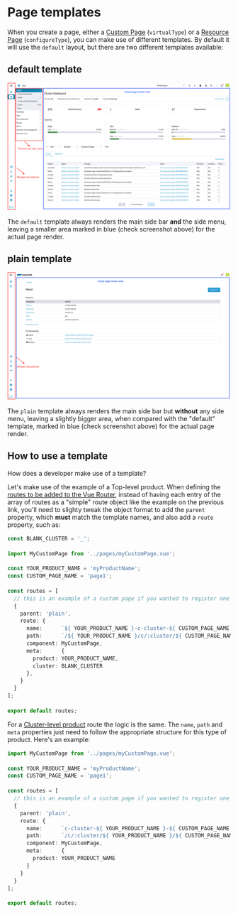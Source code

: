 # Page templates

When you create a page, either a [Custom Page](./custom-page.md) (`virtualType`) or a [Resource Page](./resource-page.md) (`configureType`), you can make use of different templates. By default it will use the `default` layout, but there are two different templates available:

## default template

![Default Template](../../screenshots/default-template.png)

The `default` template always renders the main side bar **and** the side menu, leaving a smaller area marked in blue (check screenshot above) for the actual page render.


## plain template

![Plain Template](../../screenshots/plain-template.png)

The `plain` template always renders the main side bar but **without** any side menu, leaving a slightly bigger area, when compared with the "default" template, marked in blue (check screenshot above) for the actual page render.

## How to use a template

How does a developer make use of a template? 

Let's make use of the example of a Top-level product. When defining the [routes to be added to the Vue Router](./routing.md#top-level-product---adding-your-defined-routes-to-vue-router), instead of having each entry of the array of routes as a "simple" route object like the example on the previous link, you'll need to slighty tweak the object format to add the `parent` property, which **must** match the template names, and also add a `route` property, such as:

```ts
const BLANK_CLUSTER = '_';

import MyCustomPage from '../pages/myCustomPage.vue';

const YOUR_PRODUCT_NAME = 'myProductName';
const CUSTOM_PAGE_NAME = 'page1';

const routes = [
  // this is an example of a custom page if you wanted to register one
  {
    parent: 'plain',
    route: {
      name:      `${ YOUR_PRODUCT_NAME }-c-cluster-${ CUSTOM_PAGE_NAME }`,
      path:      `/${ YOUR_PRODUCT_NAME }/c/:cluster/${ CUSTOM_PAGE_NAME }`,
      component: MyCustomPage,
      meta:      {
        product: YOUR_PRODUCT_NAME,
        cluster: BLANK_CLUSTER
      },
    }
  }
];

export default routes;
```

For a [Cluster-level product](./routing.md#cluster-level-product---adding-your-defined-routes-to-vue-router) route the logic is the same. The `name`, `path` and `meta` properties just need to follow the appropriate structure for this type of product. Here's an example:

```ts
import MyCustomPage from '../pages/myCustomPage.vue';

const YOUR_PRODUCT_NAME = 'myProductName';
const CUSTOM_PAGE_NAME = 'page1';

const routes = [
  // this is an example of a custom page if you wanted to register one
  {
    parent: 'plain',
    route: {
      name:      `c-cluster-${ YOUR_PRODUCT_NAME }-${ CUSTOM_PAGE_NAME }`,
      path:      `/c/:cluster/${ YOUR_PRODUCT_NAME }/${ CUSTOM_PAGE_NAME }`,
      component: MyCustomPage,
      meta:      {
        product: YOUR_PRODUCT_NAME
      }
    }
  }
];

export default routes;
```
